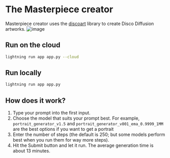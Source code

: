 # The Masterpiece creator

Masterpiece creator uses the [discoart](https://github.com/jina-ai/discoartf) library to create Disco Diffusion artworks.
![image](https://user-images.githubusercontent.com/63745301/200469528-55e68b09-875e-48f2-9096-6b12f9b96aa6.png)

## Run on the cloud

```bash
lightning run app app.py --cloud
```

## Run locally

```bash
lightning run app app.py
```

## How does it work?

1. Type your prompt into the first input.
1. Choose the model that suits your prompt best. For example, `portrait_generator_v1.5` and `portrait_generator_v001_ema_0.9999_1MM` are the best options if you want to get a portrait
1. Enter the number of steps (the default is 250; but some models perform best when you run them for way more steps).
1. Hit the Submit button and let it run. The average generation time is about 13 minutes.
